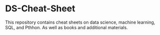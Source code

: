 # DS-Cheat-Sheet

This repository contains cheat sheets on data science, machine learning, SQL, and Pthhon. 
As well as books and additional materials.
